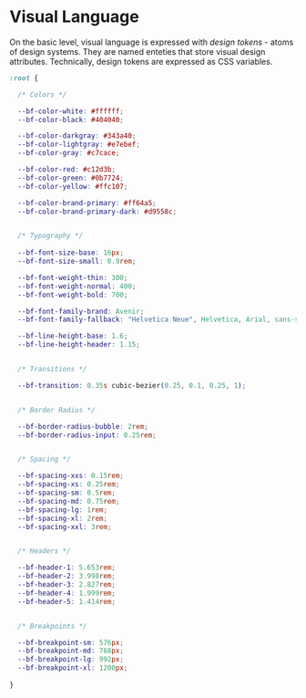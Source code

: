 # Visual Language

On the basic level, visual language is expressed with *design tokens* - atoms of design systems. They are named enteties
that store visual design attributes. Technically, design tokens are expressed as CSS variables.


```css
:root {

  /* Colors */

  --bf-color-white: #ffffff;
  --bf-color-black: #404040;

  --bf-color-darkgray: #343a40;
  --bf-color-lightgray: #e7ebef;
  --bf-color-gray: #c7cace;

  --bf-color-red: #c12d3b;
  --bf-color-green: #0b7724;
  --bf-color-yellow: #ffc107;

  --bf-color-brand-primary: #ff64a5;
  --bf-color-brand-primary-dark: #d9558c;


  /* Typography */
  
  --bf-font-size-base: 16px;
  --bf-font-size-small: 0.9rem;

  --bf-font-weight-thin: 300;
  --bf-font-weight-normal: 400;
  --bf-font-weight-bold: 700;

  --bf-font-family-brand: Avenir;
  --bf-font-family-fallback: "Helvetica Neue", Helvetica, Arial, sans-serif;

  --bf-line-height-base: 1.6;
  --bf-line-height-header: 1.15;


  /* Transitions */

  --bf-transition: 0.35s cubic-bezier(0.25, 0.1, 0.25, 1);


  /* Border Radius */

  --bf-border-radius-bubble: 2rem;
  --bf-border-radius-input: 0.25rem;


  /* Spacing */

  --bf-spacing-xxs: 0.15rem;
  --bf-spacing-xs: 0.25rem;
  --bf-spacing-sm: 0.5rem;
  --bf-spacing-md: 0.75rem;
  --bf-spacing-lg: 1rem;
  --bf-spacing-xl: 2rem;
  --bf-spacing-xxl: 3rem;


  /* Headers */

  --bf-header-1: 5.653rem;
  --bf-header-2: 3.998rem;
  --bf-header-3: 2.827rem;
  --bf-header-4: 1.999rem;
  --bf-header-5: 1.414rem;


  /* Breakpoints */

  --bf-breakpoint-sm: 576px;
  --bf-breakpoint-md: 768px;
  --bf-breakpoint-lg: 992px;
  --bf-breakpoint-xl: 1200px;
  
}
```
